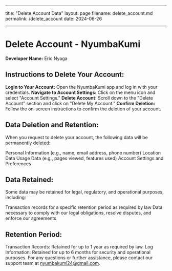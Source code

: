 ___
title: "Delete Account Data"
layout: page
filename: delete_account.md
permalink: /delete_account
date: 2024-06-26
___

# Delete Account - NyumbaKumi

**Developer Name:** Eric Nyaga

## Instructions to Delete Your Account:

**Login to Your Account:** Open the NyumbaKumi app and log in with your credentials.
**Navigate to Account Settings:** Click on the menu icon and select "Account Settings."
**Delete Account:** Scroll down to the "Delete Account" section and click on "Delete My Account."
**Confirm Deletion:** Follow the on-screen instructions to confirm the deletion of your account.

## Data Deletion and Retention:

When you request to delete your account, the following data will be permanently deleted:

Personal Information (e.g., name, email address, phone number)
Location Data
Usage Data (e.g., pages viewed, features used)
Account Settings and Preferences

## Data Retained:

Some data may be retained for legal, regulatory, and operational purposes, including:

Transaction records for a specific retention period as required by law
Data necessary to comply with our legal obligations, resolve disputes, and enforce our agreements

## Retention Period:

Transaction Records: Retained for up to 1 year as required by law.
Log Information: Retained for up to 6 months for security and operational purposes.
For any questions or further assistance, please contact our support team at [nyumbakumi24@gmail.com](nyumbakumi24@gmail.com).
